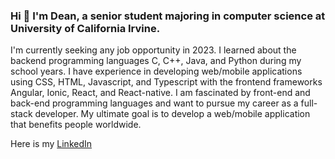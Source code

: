 ### Hi 👋 I'm Dean, a senior student majoring in computer science at University of California Irvine.

I'm currently seeking any job opportunity in 2023. I learned about the backend programming languages C, C++, Java, and Python during my school years. I have experience in developing web/mobile applications using CSS, HTML, Javascript, and Typescript with the frontend frameworks Angular, Ionic, React, and React-native. I am fascinated by front-end and back-end programming languages and want to pursue my career as a full-stack developer. My ultimate goal is to develop a web/mobile application that benefits people worldwide.

Here is my [LinkedIn](https://www.linkedin.com/in/dean-yim-18853516a)


<!--  
**deanyim0226/deanyim0226** is a ✨ _special_ ✨ repository because its `README.md` (this file) appears on your GitHub profile.

Here are some ideas to get you started:

- 🔭 I’m currently working on ...
- 🌱 I’m currently learning ...
- 👯 I’m looking to collaborate on ...
- 🤔 I’m looking for help with ...
- 💬 Ask me about ...
- 📫 How to reach me: ...
- 😄 Pronouns: ...
- ⚡ Fun fact: ...
-->
